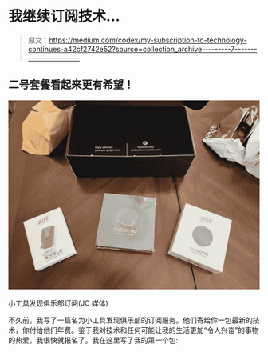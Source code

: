 # 我继续订阅技术…

> 原文：<https://medium.com/codex/my-subscription-to-technology-continues-a42cf2742e52?source=collection_archive---------7----------------------->

## 二号套餐看起来更有希望！

![](img/dbdb7ad40011a9ab544ce1eff1696244.png)

小工具发现俱乐部订阅(JC 媒体)

不久前，我写了一篇名为小工具发现俱乐部的订阅服务。他们寄给你一包最新的技术，你付给他们年费。鉴于我对技术和任何可能让我的生活更加“令人兴奋”的事物的热爱，我很快就报名了。我在这里写了我的第一个包:
